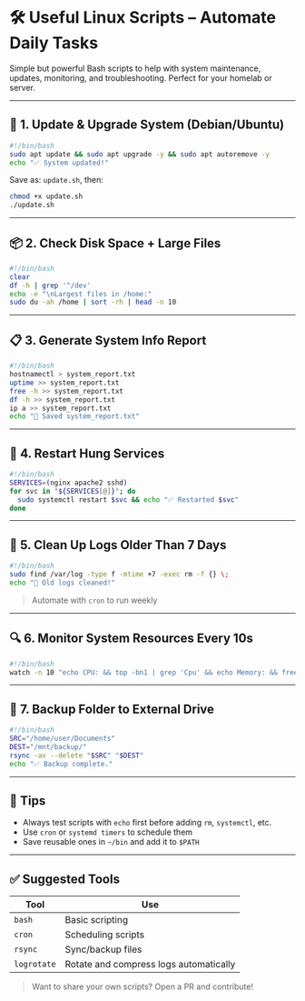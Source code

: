 # 🛠️ Useful Linux Scripts – Automate Daily Tasks

Simple but powerful Bash scripts to help with system maintenance, updates, monitoring, and troubleshooting. Perfect for your homelab or server.

---

## 🔄 1. Update & Upgrade System (Debian/Ubuntu)
```bash
#!/bin/bash
sudo apt update && sudo apt upgrade -y && sudo apt autoremove -y
echo "✅ System updated!"
```
Save as: `update.sh`, then:
```bash
chmod +x update.sh
./update.sh
```

---

## 📦 2. Check Disk Space + Large Files
```bash
#!/bin/bash
clear
df -h | grep '^/dev'
echo -e "\nLargest files in /home:"
sudo du -ah /home | sort -rh | head -n 10
```

---

## 📋 3. Generate System Info Report
```bash
#!/bin/bash
hostnamectl > system_report.txt
uptime >> system_report.txt
free -h >> system_report.txt
df -h >> system_report.txt
ip a >> system_report.txt
echo "📄 Saved system_report.txt"
```

---

## 🚀 4. Restart Hung Services
```bash
#!/bin/bash
SERVICES=(nginx apache2 sshd)
for svc in "${SERVICES[@]}"; do
  sudo systemctl restart $svc && echo "✅ Restarted $svc"
done
```

---

## 🧹 5. Clean Up Logs Older Than 7 Days
```bash
#!/bin/bash
sudo find /var/log -type f -mtime +7 -exec rm -f {} \;
echo "🧼 Old logs cleaned!"
```
> Automate with `cron` to run weekly

---

## 🔍 6. Monitor System Resources Every 10s
```bash
#!/bin/bash
watch -n 10 "echo CPU: && top -bn1 | grep 'Cpu' && echo Memory: && free -h"
```

---

## 📂 7. Backup Folder to External Drive
```bash
#!/bin/bash
SRC="/home/user/Documents"
DEST="/mnt/backup/"
rsync -av --delete "$SRC" "$DEST"
echo "✅ Backup complete."
```

---

## 🧠 Tips
- Always test scripts with `echo` first before adding `rm`, `systemctl`, etc.
- Use `cron` or `systemd timers` to schedule them
- Save reusable ones in `~/bin` and add it to `$PATH`

---

## ✅ Suggested Tools
| Tool | Use |
|------|-----|
| `bash` | Basic scripting |
| `cron` | Scheduling scripts |
| `rsync` | Sync/backup files |
| `logrotate` | Rotate and compress logs automatically |

> Want to share your own scripts? Open a PR and contribute!

